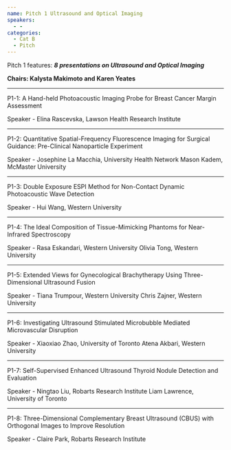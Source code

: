 ```yaml
---
name: Pitch 1 Ultrasound and Optical Imaging
speakers:
  - -
categories:
  - Cat B
  - Pitch
---
```


Pitch 1 features: _**8 presentations on Ultrasound and Optical Imaging**_

**Chairs: Kalysta Makimoto and Karen Yeates**
_____________________________________________________

P1-1: A Hand-held Photoacoustic Imaging Probe for Breast Cancer Margin Assessment

Speaker - Elina Rascevska, Lawson Health Research Institute
_____________________________________________________
P1-2: Quantitative Spatial-Frequency Fluorescence Imaging for Surgical Guidance: Pre-Clinical Nanoparticle Experiment

Speaker - Josephine La Macchia, University Health Network Mason Kadem, McMaster University
_____________________________________________________
P1-3: Double Exposure ESPI Method for Non-Contact Dynamic Photoacoustic Wave Detection

Speaker - Hui Wang, Western University
_____________________________________________________
P1-4: The Ideal Composition of Tissue-Mimicking Phantoms for Near-Infrared Spectroscopy

Speaker - Rasa Eskandari, Western University Olivia Tong, Western University
_____________________________________________________
P1-5: Extended Views for Gynecological Brachytherapy Using Three-Dimensional Ultrasound Fusion

Speaker - Tiana Trumpour, Western University Chris Zajner, Western University
_____________________________________________________
P1-6: Investigating Ultrasound Stimulated Microbubble Mediated Microvascular Disruption

Speaker - Xiaoxiao Zhao, University of Toronto Atena Akbari, Western University
_____________________________________________________
P1-7: Self-Supervised Enhanced Ultrasound Thyroid Nodule Detection and Evaluation

Speaker - Ningtao Liu, Robarts Research Institute Liam Lawrence, University of Toronto
_____________________________________________________
P1-8: Three-Dimensional Complementary Breast Ultrasound (CBUS) with Orthogonal Images to Improve Resolution

Speaker - Claire Park, Robarts Research Institute
